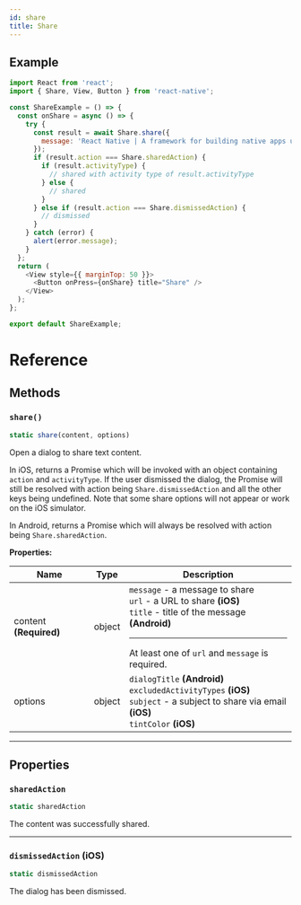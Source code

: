 ```yaml
---
id: share
title: Share
---
```


## Example

```js
import React from 'react';
import { Share, View, Button } from 'react-native';

const ShareExample = () => {
  const onShare = async () => {
    try {
      const result = await Share.share({
        message: 'React Native | A framework for building native apps using React',
      });
      if (result.action === Share.sharedAction) {
        if (result.activityType) {
          // shared with activity type of result.activityType
        } else {
          // shared
        }
      } else if (result.action === Share.dismissedAction) {
        // dismissed
      }
    } catch (error) {
      alert(error.message);
    }
  };
  return (
    <View style={{ marginTop: 50 }}>
      <Button onPress={onShare} title="Share" />
    </View>
  );
};

export default ShareExample;
```

# Reference

## Methods

### `share()`

```js
static share(content, options)
```

Open a dialog to share text content.

In iOS, returns a Promise which will be invoked with an object containing `action` and `activityType`. If the user dismissed the dialog, the Promise will still be resolved with action being `Share.dismissedAction` and all the other keys being undefined. Note that some share options will not appear or work on the iOS simulator.

In Android, returns a Promise which will always be resolved with action being `Share.sharedAction`.

**Properties:**

| Name                   | Type   | Description                                                                                                                                                               |
| ---------------------- | ------ | ------------------------------------------------------------------------------------------------------------------------------------------------------------------------- |
| content **(Required)** | object | `message` - a message to share<br/>`url` - a URL to share **(iOS)**<br/>`title` - title of the message **(Android)**<hr/>At least one of `url` and `message` is required. |
| options                | object | `dialogTitle` **(Android)**<br/>`excludedActivityTypes` **(iOS)**<br/>`subject` - a subject to share via email **(iOS)**<br/>`tintColor` **(iOS)**                        |

---

## Properties

### `sharedAction`

```js
static sharedAction
```

The content was successfully shared.

---

### `dismissedAction` **(iOS)**

```js
static dismissedAction
```

The dialog has been dismissed.
